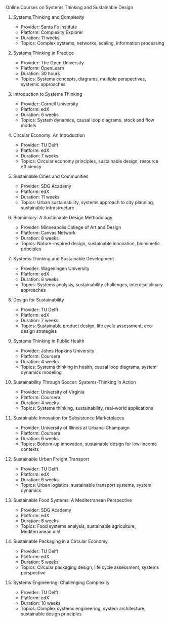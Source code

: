 Online Courses on Systems Thinking and Sustainable Design

1. Systems Thinking and Complexity
   - Provider: Santa Fe Institute
   - Platform: Complexity Explorer
   - Duration: 11 weeks
   - Topics: Complex systems, networks, scaling, information processing

2. Systems Thinking in Practice
   - Provider: The Open University
   - Platform: OpenLearn
   - Duration: 30 hours
   - Topics: Systems concepts, diagrams, multiple perspectives, systemic approaches

3. Introduction to Systems Thinking
   - Provider: Cornell University
   - Platform: edX
   - Duration: 6 weeks
   - Topics: System dynamics, causal loop diagrams, stock and flow models

4. Circular Economy: An Introduction
   - Provider: TU Delft
   - Platform: edX
   - Duration: 7 weeks
   - Topics: Circular economy principles, sustainable design, resource efficiency

5. Sustainable Cities and Communities
   - Provider: SDG Academy
   - Platform: edX
   - Duration: 11 weeks
   - Topics: Urban sustainability, systems approach to city planning, sustainable infrastructure

6. Biomimicry: A Sustainable Design Methodology
   - Provider: Minneapolis College of Art and Design
   - Platform: Canvas Network
   - Duration: 8 weeks
   - Topics: Nature-inspired design, sustainable innovation, biomimetic principles

7. Systems Thinking and Sustainable Development
   - Provider: Wageningen University
   - Platform: edX
   - Duration: 8 weeks
   - Topics: Systems analysis, sustainability challenges, interdisciplinary approaches

8. Design for Sustainability
   - Provider: TU Delft
   - Platform: edX
   - Duration: 7 weeks
   - Topics: Sustainable product design, life cycle assessment, eco-design strategies

9. Systems Thinking in Public Health
   - Provider: Johns Hopkins University
   - Platform: Coursera
   - Duration: 4 weeks
   - Topics: Systems thinking in health, causal loop diagrams, system dynamics modeling

10. Sustainability Through Soccer: Systems-Thinking in Action
    - Provider: University of Virginia
    - Platform: Coursera
    - Duration: 4 weeks
    - Topics: Systems thinking, sustainability, real-world applications

11. Sustainable Innovation for Subsistence Marketplaces
    - Provider: University of Illinois at Urbana-Champaign
    - Platform: Coursera
    - Duration: 6 weeks
    - Topics: Bottom-up innovation, sustainable design for low-income contexts

12. Sustainable Urban Freight Transport
    - Provider: TU Delft
    - Platform: edX
    - Duration: 6 weeks
    - Topics: Urban logistics, sustainable transport systems, system dynamics

13. Sustainable Food Systems: A Mediterranean Perspective
    - Provider: SDG Academy
    - Platform: edX
    - Duration: 6 weeks
    - Topics: Food systems analysis, sustainable agriculture, Mediterranean diet

14. Sustainable Packaging in a Circular Economy
    - Provider: TU Delft
    - Platform: edX
    - Duration: 5 weeks
    - Topics: Circular packaging design, life cycle assessment, systems perspective

15. Systems Engineering: Challenging Complexity
    - Provider: TU Delft
    - Platform: edX
    - Duration: 10 weeks
    - Topics: Complex systems engineering, system architecture, sustainable design principles